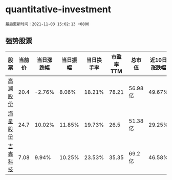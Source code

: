 # quantitative-investment

`最后更新时间：2021-11-03 15:02:13 +0800`

## 强势股票

|股票|当前价|当日涨跌幅|当日振幅|当日换手率|市盈率TTM|总市值|近10日涨跌幅|
|----|----|----|----|----|----|----|----|
|[高澜股份](https://xueqiu.com/S/SZ300499)|20.4|-2.76%|8.06%|18.21%|78.21|56.98亿|49.67%|
|[海星股份](https://xueqiu.com/S/SH603115)|24.7|10.02%|11.85%|19.73%|26.5|51.38亿|29.25%|
|[吉鑫科技](https://xueqiu.com/S/SH601218)|7.08|9.94%|10.25%|23.53%|35.35|69.2亿|46.58%|
